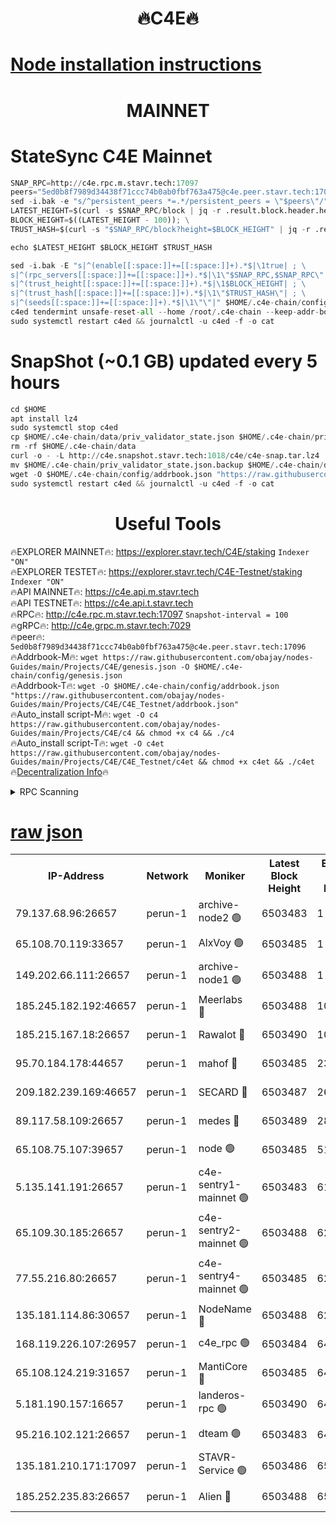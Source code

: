 <h1 align="center"> 🔥C4E🔥</h1>

[Node installation instructions](https://github.com/obajay/nodes-Guides/tree/main/Projects/C4E)
=

<h1 align="center"> MAINNET</h1>

# StateSync C4E Mainnet
```python
SNAP_RPC=http://c4e.rpc.m.stavr.tech:17097
peers="5ed0b8f7989d34438f71ccc74b0ab0fbf763a475@c4e.peer.stavr.tech:17096"
sed -i.bak -e "s/^persistent_peers *=.*/persistent_peers = \"$peers\"/" $HOME/.c4e-chain/config/config.toml
LATEST_HEIGHT=$(curl -s $SNAP_RPC/block | jq -r .result.block.header.height); \
BLOCK_HEIGHT=$((LATEST_HEIGHT - 100)); \
TRUST_HASH=$(curl -s "$SNAP_RPC/block?height=$BLOCK_HEIGHT" | jq -r .result.block_id.hash)

echo $LATEST_HEIGHT $BLOCK_HEIGHT $TRUST_HASH

sed -i.bak -E "s|^(enable[[:space:]]+=[[:space:]]+).*$|\1true| ; \
s|^(rpc_servers[[:space:]]+=[[:space:]]+).*$|\1\"$SNAP_RPC,$SNAP_RPC\"| ; \
s|^(trust_height[[:space:]]+=[[:space:]]+).*$|\1$BLOCK_HEIGHT| ; \
s|^(trust_hash[[:space:]]+=[[:space:]]+).*$|\1\"$TRUST_HASH\"| ; \
s|^(seeds[[:space:]]+=[[:space:]]+).*$|\1\"\"|" $HOME/.c4e-chain/config/config.toml
c4ed tendermint unsafe-reset-all --home /root/.c4e-chain --keep-addr-book
sudo systemctl restart c4ed && journalctl -u c4ed -f -o cat
```
# SnapShot (~0.1 GB) updated every 5 hours
```python
cd $HOME
apt install lz4
sudo systemctl stop c4ed
cp $HOME/.c4e-chain/data/priv_validator_state.json $HOME/.c4e-chain/priv_validator_state.json.backup
rm -rf $HOME/.c4e-chain/data
curl -o - -L http://c4e.snapshot.stavr.tech:1018/c4e/c4e-snap.tar.lz4 | lz4 -c -d - | tar -x -C $HOME/.c4e-chain --strip-components 2
mv $HOME/.c4e-chain/priv_validator_state.json.backup $HOME/.c4e-chain/data/priv_validator_state.json
wget -O $HOME/.c4e-chain/config/addrbook.json "https://raw.githubusercontent.com/obajay/nodes-Guides/main/Projects/C4E/addrbook.json"
sudo systemctl restart c4ed && journalctl -u c4ed -f -o cat
```
 <h1 align="center"> Useful Tools</h1>

🔥EXPLORER MAINNET🔥:  https://explorer.stavr.tech/C4E/staking            `Indexer "ON"` \
🔥EXPLORER TESTET🔥:   https://explorer.stavr.tech/C4E-Testnet/staking     `Indexer "ON"` \
🔥API MAINNET🔥:       https://c4e.api.m.stavr.tech \
🔥API TESTNET🔥:       https://c4e.api.t.stavr.tech \
🔥RPC🔥:               http://c4e.rpc.m.stavr.tech:17097                  `Snapshot-interval = 100` \
🔥gRPC🔥:              http://c4e.grpc.m.stavr.tech:7029 \
🔥peer🔥:              `5ed0b8f7989d34438f71ccc74b0ab0fbf763a475@c4e.peer.stavr.tech:17096` \
🔥Addrbook-M🔥:    ```wget https://raw.githubusercontent.com/obajay/nodes-Guides/main/Projects/C4E/genesis.json -O $HOME/.c4e-chain/config/genesis.json``` \
🔥Addrbook-T🔥:    ```wget -O $HOME/.c4e-chain/config/addrbook.json "https://raw.githubusercontent.com/obajay/nodes-Guides/main/Projects/C4E/C4E_Testnet/addrbook.json"``` \
🔥Auto_install script-M🔥: ```wget -O c4 https://raw.githubusercontent.com/obajay/nodes-Guides/main/Projects/C4E/c4 && chmod +x c4 && ./c4``` \
🔥Auto_install script-T🔥: ```wget -O c4et https://raw.githubusercontent.com/obajay/nodes-Guides/main/Projects/C4E/C4E_Testnet/c4et && chmod +x c4et && ./c4et``` \
🔥[Decentralization Info](https://github.com/obajay/StateSync-snapshots/tree/main/Projects/C4E/Decentralization)🔥




<details>
<summary>RPC Scanning</summary>

<h2 align="center"> We scan nodes in real time every 4 hours. And we provide the final result of RPC endpoints.
We cannot influence the operation of these nodes in any way. </h2>


```python
If Voting Power is higher than 0 --> then the Node is a validator of the network and may be subject to attack and be a potential threat to the chain.
```
```python
We marked such validators with a red symbol
```

</details>

[raw json](https://rpc-check.c4e.stavr.tech/c4e/rpc-c4e-result.json)
=



<table><tr><th>IP-Address</th><th>Network</th><th>Moniker</th><th>Latest Block Height</th><th>Earliest Block Height</th><th>Catching Up</th><th>Tx Index</th><th>Voting Power</th><th>Scan Time</th></tr><tr><td>79.137.68.96:26657</td><td>perun-1</td><td>archive-node2 🟢</td><td>6503483</td><td>1</td><td>False</td><td>on</td><td>0</td><td>2023-12-29T20:49:18.032732479UTC</td></tr><tr><td>65.108.70.119:33657</td><td>perun-1</td><td>AlxVoy 🟢</td><td>6503485</td><td>1</td><td>False</td><td>on</td><td>0</td><td>2023-12-29T20:49:32.413564900UTC</td></tr><tr><td>149.202.66.111:26657</td><td>perun-1</td><td>archive-node1 🟢</td><td>6503488</td><td>1</td><td>False</td><td>on</td><td>0</td><td>2023-12-29T20:49:48.014776283UTC</td></tr><tr><td>185.245.182.192:46657</td><td>perun-1</td><td>Meerlabs 🔴</td><td>6503488</td><td>1051501</td><td>False</td><td>on</td><td>493550</td><td>2023-12-29T20:49:51.493720542UTC</td></tr><tr><td>185.215.167.18:26657</td><td>perun-1</td><td>Rawalot 🔴</td><td>6503490</td><td>1090501</td><td>False</td><td>on</td><td>579034</td><td>2023-12-29T20:50:03.058669699UTC</td></tr><tr><td>95.70.184.178:44657</td><td>perun-1</td><td>mahof 🔴</td><td>6503485</td><td>2342001</td><td>False</td><td>off</td><td>1357006</td><td>2023-12-29T20:49:31.682300109UTC</td></tr><tr><td>209.182.239.169:46657</td><td>perun-1</td><td>SECARD 🔴</td><td>6503487</td><td>2616101</td><td>False</td><td>off</td><td>675729</td><td>2023-12-29T20:49:45.615472026UTC</td></tr><tr><td>89.117.58.109:26657</td><td>perun-1</td><td>medes 🔴</td><td>6503489</td><td>2826001</td><td>False</td><td>off</td><td>471345</td><td>2023-12-29T20:49:58.261903542UTC</td></tr><tr><td>65.108.75.107:39657</td><td>perun-1</td><td>node 🟢</td><td>6503485</td><td>5198801</td><td>False</td><td>on</td><td>0</td><td>2023-12-29T20:49:34.771989416UTC</td></tr><tr><td>5.135.141.191:26657</td><td>perun-1</td><td>c4e-sentry1-mainnet 🟢</td><td>6503483</td><td>6198001</td><td>False</td><td>on</td><td>0</td><td>2023-12-29T20:49:17.690253735UTC</td></tr><tr><td>65.109.30.185:26657</td><td>perun-1</td><td>c4e-sentry2-mainnet 🟢</td><td>6503488</td><td>6238301</td><td>False</td><td>on</td><td>0</td><td>2023-12-29T20:49:51.137413222UTC</td></tr><tr><td>77.55.216.80:26657</td><td>perun-1</td><td>c4e-sentry4-mainnet 🟢</td><td>6503485</td><td>6241001</td><td>False</td><td>on</td><td>0</td><td>2023-12-29T20:49:32.049535415UTC</td></tr><tr><td>135.181.114.86:30657</td><td>perun-1</td><td>NodeName 🔴</td><td>6503488</td><td>6284301</td><td>False</td><td>off</td><td>333717</td><td>2023-12-29T20:49:48.354144887UTC</td></tr><tr><td>168.119.226.107:26957</td><td>perun-1</td><td>c4e_rpc 🟢</td><td>6503484</td><td>6403484</td><td>False</td><td>on</td><td>0</td><td>2023-12-29T20:49:24.758024584UTC</td></tr><tr><td>65.108.124.219:31657</td><td>perun-1</td><td>MantiCore 🔴</td><td>6503485</td><td>6403485</td><td>False</td><td>off</td><td>837818</td><td>2023-12-29T20:49:31.235684891UTC</td></tr><tr><td>5.181.190.157:16657</td><td>perun-1</td><td>landeros-rpc 🟢</td><td>6503490</td><td>6493501</td><td>False</td><td>on</td><td>0</td><td>2023-12-29T20:50:02.700486101UTC</td></tr><tr><td>95.216.102.121:26657</td><td>perun-1</td><td>dteam 🟢</td><td>6503483</td><td>6497601</td><td>False</td><td>on</td><td>0</td><td>2023-12-29T20:49:18.386373549UTC</td></tr><tr><td>135.181.210.171:17097</td><td>perun-1</td><td>STAVR-Service 🟢</td><td>6503486</td><td>6501001</td><td>False</td><td>on</td><td>0</td><td>2023-12-29T20:49:37.195959971UTC</td></tr><tr><td>185.252.235.83:26657</td><td>perun-1</td><td>Alien 🔴</td><td>6503488</td><td>6502501</td><td>False</td><td>on</td><td>380508</td><td>2023-12-29T20:49:48.644097742UTC</td></tr></table>
